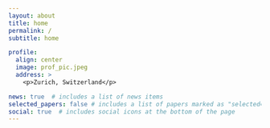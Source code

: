 ```yaml
---
layout: about
title: home
permalink: /
subtitle: home

profile:
  align: center
  image: prof_pic.jpeg
  address: >
    <p>Zurich, Switzerland</p>

news: true  # includes a list of news items
selected_papers: false # includes a list of papers marked as "selected={true}"
social: true  # includes social icons at the bottom of the page
---
```


